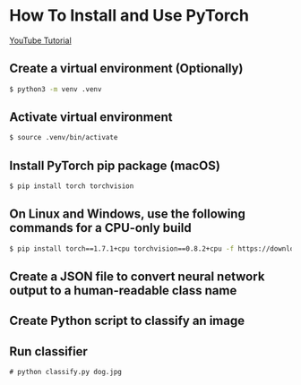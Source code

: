 # How To Install and Use PyTorch

[YouTube Tutorial](https://youtu.be/<id>)

## Create a virtual environment (Optionally)
```bash
$ python3 -m venv .venv
```

## Activate virtual environment
```bash
$ source .venv/bin/activate
```

## Install PyTorch pip package (macOS)
```bash
$ pip install torch torchvision
```

## On Linux and Windows, use the following commands for a CPU-only build
```bash
$ pip install torch==1.7.1+cpu torchvision==0.8.2+cpu -f https://download.pytorch.org/whl/torch_stable.html
```

## Create a JSON file to convert neural network output to a human-readable class name

## Create Python script to classify an image

## Run classifier
```
# python classify.py dog.jpg
```
